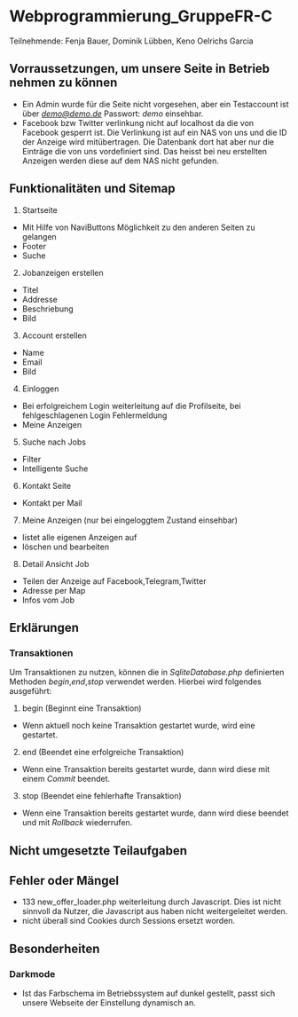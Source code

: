 # Webprogrammierung_GruppeFR-C
Teilnehmende: Fenja Bauer, Dominik Lübben, Keno Oelrichs Garcia

## Vorraussetzungen, um unsere Seite in Betrieb nehmen zu können

 - Ein Admin wurde für die Seite nicht vorgesehen, aber ein Testaccount ist über *demo@demo.de* Passwort: *demo* einsehbar.
 - Facebook bzw Twitter verlinkung nicht auf localhost da die von Facebook gesperrt ist.
    Die Verlinkung ist auf ein NAS von uns und die ID der Anzeige wird mitübertragen.
    Die Datenbank dort hat aber nur die Einträge die von uns vordefiniert sind.
    Das heisst bei neu erstellten Anzeigen werden diese auf dem NAS nicht gefunden.

## Funktionalitäten und Sitemap

1. Startseite
- Mit Hilfe von NaviButtons Möglichkeit zu den anderen Seiten zu gelangen
- Footer
- Suche
2. Jobanzeigen erstellen
- Titel
- Addresse
- Beschriebung
- Bild
3. Account erstellen
- Name
- Email
- Bild
4. Einloggen
- Bei erfolgreichem Login weiterleitung auf die Profilseite, bei fehlgeschlagenen Login Fehlermeldung
- Meine Anzeigen
5. Suche nach Jobs
- Filter
- Intelligente Suche
6. Kontakt Seite
- Kontakt per Mail
7. Meine Anzeigen (nur bei eingeloggtem Zustand einsehbar)
- listet alle eigenen Anzeigen auf
- löschen und bearbeiten
8. Detail Ansicht Job
- Teilen der Anzeige auf Facebook,Telegram,Twitter
- Adresse per Map
- Infos vom Job

## Erklärungen
### Transaktionen
Um Transaktionen zu nutzen, können die in *SqliteDatabase.php* definierten Methoden *begin*,*end*,*stop* verwendet werden. Hierbei wird folgendes ausgeführt:
1. begin (Beginnt eine Transaktion)
- Wenn aktuell noch keine Transaktion gestartet wurde, wird eine gestartet.
2. end (Beendet eine erfolgreiche Transaktion)
- Wenn eine Transaktion bereits gestartet wurde, dann wird diese mit einem *Commit* beendet.
3. stop (Beendet eine fehlerhafte Transaktion)
- Wenn eine Transaktion bereits gestartet wurde, dann wird diese beendet und mit *Rollback* wiederrufen.

## Nicht umgesetzte Teilaufgaben

## Fehler oder Mängel
- 133 new_offer_loader.php weiterleitung durch Javascript. Dies ist nicht sinnvoll da Nutzer,
        die Javascript aus haben nicht weitergeleitet werden.
- nicht überall sind Cookies durch Sessions ersetzt worden.

##  Besonderheiten
### Darkmode
- Ist das Farbschema im Betriebssystem auf dunkel gestellt, passt sich unsere Webseite der Einstellung dynamisch an.
